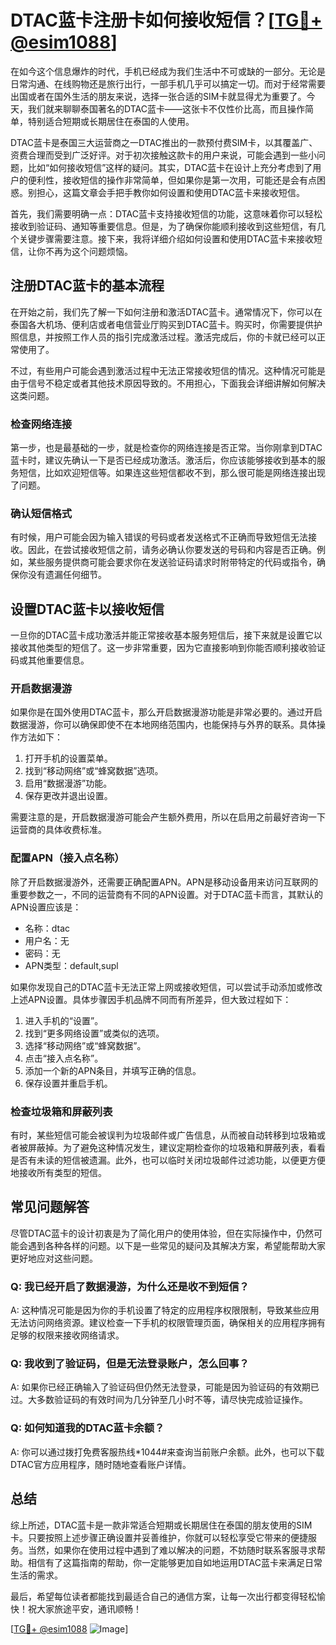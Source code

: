 # DTAC蓝卡注册卡如何接收短信？[[TG💪+ @esim1088](https://t.me/s/esim1088)]

在如今这个信息爆炸的时代，手机已经成为我们生活中不可或缺的一部分。无论是日常沟通、在线购物还是旅行出行，一部手机几乎可以搞定一切。而对于经常需要出国或者在国外生活的朋友来说，选择一张合适的SIM卡就显得尤为重要了。今天，我们就来聊聊泰国著名的DTAC蓝卡——这张卡不仅性价比高，而且操作简单，特别适合短期或长期居住在泰国的人使用。

DTAC蓝卡是泰国三大运营商之一DTAC推出的一款预付费SIM卡，以其覆盖广、资费合理而受到广泛好评。对于初次接触这款卡的用户来说，可能会遇到一些小问题，比如“如何接收短信”这样的疑问。其实，DTAC蓝卡在设计上充分考虑到了用户的便利性，接收短信的操作非常简单，但如果你是第一次用，可能还是会有点困惑。别担心，这篇文章会手把手教你如何设置和使用DTAC蓝卡来接收短信。

首先，我们需要明确一点：DTAC蓝卡支持接收短信的功能，这意味着你可以轻松接收到验证码、通知等重要信息。但是，为了确保你能顺利接收到这些短信，有几个关键步骤需要注意。接下来，我将详细介绍如何设置和使用DTAC蓝卡来接收短信，让你不再为这个问题烦恼。

## 注册DTAC蓝卡的基本流程

在开始之前，我们先了解一下如何注册和激活DTAC蓝卡。通常情况下，你可以在泰国各大机场、便利店或者电信营业厅购买到DTAC蓝卡。购买时，你需要提供护照信息，并按照工作人员的指引完成激活过程。激活完成后，你的卡就已经可以正常使用了。

不过，有些用户可能会遇到激活过程中无法正常接收短信的情况。这种情况可能是由于信号不稳定或者其他技术原因导致的。不用担心，下面我会详细讲解如何解决这类问题。

### 检查网络连接

第一步，也是最基础的一步，就是检查你的网络连接是否正常。当你刚拿到DTAC蓝卡时，建议先确认一下是否已经成功激活。激活后，你应该能够接收到基本的服务短信，比如欢迎短信等。如果连这些短信都收不到，那么很可能是网络连接出现了问题。

### 确认短信格式

有时候，用户可能会因为输入错误的号码或者发送格式不正确而导致短信无法接收。因此，在尝试接收短信之前，请务必确认你要发送的号码和内容是否正确。例如，某些服务提供商可能会要求你在发送验证码请求时附带特定的代码或指令，确保你没有遗漏任何细节。

## 设置DTAC蓝卡以接收短信

一旦你的DTAC蓝卡成功激活并能正常接收基本服务短信后，接下来就是设置它以接收其他类型的短信了。这一步非常重要，因为它直接影响到你能否顺利接收验证码或其他重要信息。

### 开启数据漫游

如果你是在国外使用DTAC蓝卡，那么开启数据漫游功能是非常必要的。通过开启数据漫游，你可以确保即使不在本地网络范围内，也能保持与外界的联系。具体操作方法如下：

1. 打开手机的设置菜单。
2. 找到“移动网络”或“蜂窝数据”选项。
3. 启用“数据漫游”功能。
4. 保存更改并退出设置。

需要注意的是，开启数据漫游可能会产生额外费用，所以在启用之前最好咨询一下运营商的具体收费标准。

### 配置APN（接入点名称）

除了开启数据漫游外，还需要正确配置APN。APN是移动设备用来访问互联网的重要参数之一，不同的运营商有不同的APN设置。对于DTAC蓝卡而言，其默认的APN设置应该是：

- 名称：dtac
- 用户名：无
- 密码：无
- APN类型：default,supl

如果你发现自己的DTAC蓝卡无法正常上网或接收短信，可以尝试手动添加或修改上述APN设置。具体步骤因手机品牌不同而有所差异，但大致过程如下：

1. 进入手机的“设置”。
2. 找到“更多网络设置”或类似的选项。
3. 选择“移动网络”或“蜂窝数据”。
4. 点击“接入点名称”。
5. 添加一个新的APN条目，并填写正确的信息。
6. 保存设置并重启手机。

### 检查垃圾箱和屏蔽列表

有时，某些短信可能会被误判为垃圾邮件或广告信息，从而被自动转移到垃圾箱或者被屏蔽掉。为了避免这种情况发生，建议定期检查你的垃圾箱和屏蔽列表，看看是否有未读的短信被遗漏。此外，也可以临时关闭垃圾邮件过滤功能，以便更方便地接收所有类型的短信。

## 常见问题解答

尽管DTAC蓝卡的设计初衷是为了简化用户的使用体验，但在实际操作中，仍然可能会遇到各种各样的问题。以下是一些常见的疑问及其解决方案，希望能帮助大家更好地应对这些问题。

### Q: 我已经开启了数据漫游，为什么还是收不到短信？

A: 这种情况可能是因为你的手机设置了特定的应用程序权限限制，导致某些应用无法访问网络资源。建议检查一下手机的权限管理页面，确保相关的应用程序拥有足够的权限来接收网络请求。

### Q: 我收到了验证码，但是无法登录账户，怎么回事？

A: 如果你已经正确输入了验证码但仍然无法登录，可能是因为验证码的有效期已过。大多数验证码的有效时间为几分钟至几小时不等，请尽快完成验证操作。

### Q: 如何知道我的DTAC蓝卡余额？

A: 你可以通过拨打免费客服热线*1044#来查询当前账户余额。此外，也可以下载DTAC官方应用程序，随时随地查看账户详情。

## 总结

综上所述，DTAC蓝卡是一款非常适合短期或长期居住在泰国的朋友使用的SIM卡。只要按照上述步骤正确设置并妥善维护，你就可以轻松享受它带来的便捷服务。当然，如果你在使用过程中遇到了难以解决的问题，不妨随时联系客服寻求帮助。相信有了这篇指南的帮助，你一定能够更加自如地运用DTAC蓝卡来满足日常生活的需求。

最后，希望每位读者都能找到最适合自己的通信方案，让每一次出行都变得轻松愉快！祝大家旅途平安，通讯顺畅！

[[TG💪+ @esim1088](https://t.me/s/esim1088) ![Image](https://i.postimg.cc/4NQfJmqS/Snipaste-2025-05-13-00-14-12.png)]